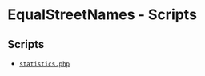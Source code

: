# EqualStreetNames - Scripts

## Scripts

- [`statistics.php`](../../process/scripts/statistics.php)
